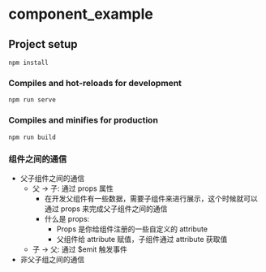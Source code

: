 # component_example

## Project setup
```
npm install
```

### Compiles and hot-reloads for development
```
npm run serve
```

### Compiles and minifies for production
```
npm run build
```

### 组件之间的通信
- 父子组件之间的通信
  - 父 -> 子: 通过 props 属性
    - 在开发父组件有一些数据，需要子组件来进行展示，这个时候就可以通过 props 来完成父子组件之间的通信
    - 什么是 props:
      - Props 是你给组件注册的一些自定义的 attribute
      - 父组件给 attribute 赋值，子组件通过 attribute 获取值
  - 子 -> 父: 通过 $emit 触发事件
- 非父子组之间的通信
